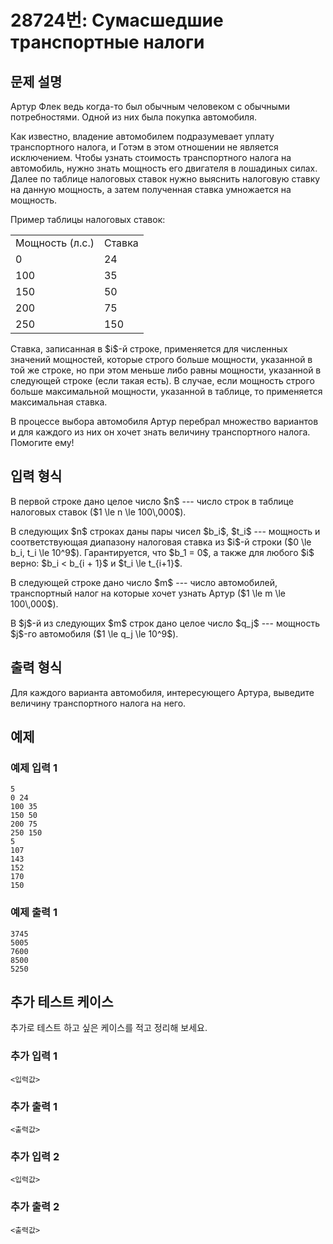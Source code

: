 # 28724번: Сумасшедшие транспортные налоги

## 문제 설명


<p>Артур Флек ведь когда-то был обычным человеком с обычными потребностями. Одной из них была покупка автомобиля. </p>

<p>Как известно, владение автомобилем подразумевает уплату транспортного налога, и Готэм в этом отношении не является исключением. Чтобы узнать стоимость транспортного налога на автомобиль, нужно знать мощность его двигателя в лошадиных силах. Далее по таблице налоговых ставок нужно выяснить налоговую ставку на данную мощность, а затем полученная ставка умножается на мощность.</p>

<p>Пример таблицы налоговых ставок:</p>

<table class="table table-bordered table-center-30 td-center">
<tbody>
<tr>
<td>Мощность (л.с.)</td>
<td>Ставка</td>
</tr>
<tr>
<td>0</td>
<td>24</td>
</tr>
<tr>
<td>100</td>
<td>35</td>
</tr>
<tr>
<td>150</td>
<td>50</td>
</tr>
<tr>
<td>200</td>
<td>75</td>
</tr>
<tr>
<td>250</td>
<td>150</td>
</tr>
</tbody>
</table>

<p>Ставка, записанная в $i$-й строке, применяется для численных значений мощностей, которые строго больше мощности, указанной в той же строке, но при этом меньше либо равны мощности, указанной в следующей строке (если такая есть). В случае, если мощность строго больше максимальной мощности, указанной в таблице, то применяется максимальная ставка.</p>

<p>В процессе выбора автомобиля Артур перебрал множество вариантов и для каждого из них он хочет знать величину транспортного налога. Помогите ему!</p>



## 입력 형식


<p>В первой строке дано целое число $n$ --- число строк в таблице налоговых ставок ($1 \le n \le 100\,000$).</p>

<p>В следующих $n$ строках даны пары чисел $b_i$, $t_i$ --- мощность и соответствующая диапазону налоговая ставка из $i$-й строки ($0 \le b_i, t_i \le 10^9$). Гарантируется, что $b_1 = 0$, а также для любого $i$ верно: $b_i &lt; b_{i + 1}$ и $t_i \le t_{i+1}$.</p>

<p>В следующей строке дано число $m$ --- число автомобилей, транспортный налог на которые хочет узнать Артур ($1 \le m \le 100\,000$).</p>

<p>В $j$-й из следующих $m$ строк дано целое число $q_j$ --- мощность $j$-го автомобиля ($1 \le q_j \le 10^9$).</p>



## 출력 형식


<p>Для каждого варианта автомобиля, интересующего Артура, выведите величину транспортного налога на него.</p>



## 예제

### 예제 입력 1

```
5
0 24
100 35
150 50
200 75
250 150
5
107
143
152
170
150

```

### 예제 출력 1

```
3745
5005
7600
8500
5250

```
          




## 추가 테스트 케이스

추가로 테스트 하고 싶은 케이스를 적고 정리해 보세요.

### 추가 입력 1

```
<입력값>
```

### 추가 출력 1

```
<출력값>
```

### 추가 입력 2

```
<입력값>
```

### 추가 출력 2

```
<출력값>
```
  